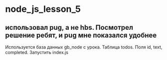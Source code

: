 # node_js_lesson_5
<h2>использовал pug, а не hbs. Посмотрел решение ребят, и pug мне  показался удобнее</h2>
Используется база данных gb_node с урока. Таблица todos. Поля id, text, completed.
Запустить index.js
